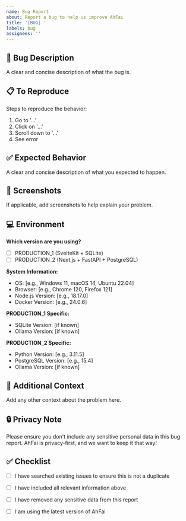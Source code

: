 ```yaml
---
name: Bug Report
about: Report a bug to help us improve AhFai
title: '[BUG] '
labels: bug
assignees: ''
---
```


## 🐛 Bug Description

A clear and concise description of what the bug is.

## 📋 To Reproduce

Steps to reproduce the behavior:
1. Go to '...'
2. Click on '...'
3. Scroll down to '...'
4. See error

## ✅ Expected Behavior

A clear and concise description of what you expected to happen.

## 📸 Screenshots

If applicable, add screenshots to help explain your problem.

## 💻 Environment

**Which version are you using?**
- [ ] PRODUCTION_1 (SvelteKit + SQLite)
- [ ] PRODUCTION_2 (Next.js + FastAPI + PostgreSQL)

**System Information:**
- OS: [e.g., Windows 11, macOS 14, Ubuntu 22.04]
- Browser: [e.g., Chrome 120, Firefox 121]
- Node.js Version: [e.g., 18.17.0]
- Docker Version: [e.g., 24.0.6]

**PRODUCTION_1 Specific:**
- SQLite Version: [if known]
- Ollama Version: [if known]

**PRODUCTION_2 Specific:**
- Python Version: [e.g., 3.11.5]
- PostgreSQL Version: [e.g., 15.4]
- Ollama Version: [if known]

## 📝 Additional Context

Add any other context about the problem here.

## 🔒 Privacy Note

Please ensure you don't include any sensitive personal data in this bug report. AhFai is privacy-first, and we want to keep it that way!

## ✅ Checklist

- [ ] I have searched existing issues to ensure this is not a duplicate
- [ ] I have included all relevant information above
- [ ] I have removed any sensitive data from this report
- [ ] I am using the latest version of AhFai

